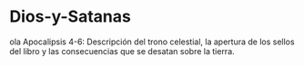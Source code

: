 # Dios-y-Satanas
ola
Apocalipsis 4-6:
Descripción del trono celestial, la apertura de los sellos del libro y las consecuencias que se desatan sobre la tierra. 
